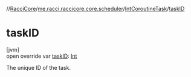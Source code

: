 //[RacciCore](../../../index.md)/[me.racci.raccicore.core.scheduler](../index.md)/[IntCoroutineTask](index.md)/[taskID](task-i-d.md)

# taskID

[jvm]\
open override var [taskID](task-i-d.md): [Int](https://kotlinlang.org/api/latest/jvm/stdlib/kotlin/-int/index.html)

The unique ID of the task.
